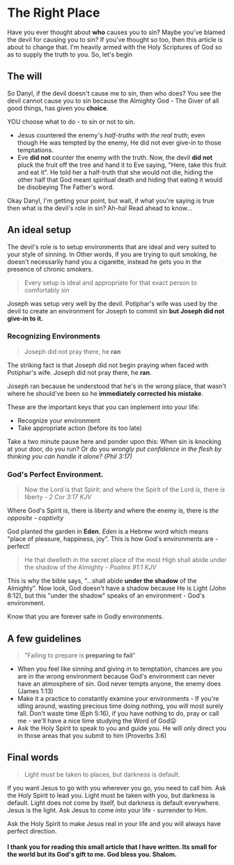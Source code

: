 # The Right Place

Have you ever thought about **who** causes you to sin? Maybe you've blamed the devil for causing you to sin?
If you've thought so too, then this article is about to change that. I'm heavily armed with the Holy Scriptures of God so as to supply the truth to you. So, let's begin

## The will

So Danyl, if the devil doesn't cause me to sin, then who does? You see the devil cannot cause you to sin because the Almighty God - The Giver of all good things, has given you **choice**. 

YOU choose what to do - to sin or not to sin. 

* Jesus countered the enemy's *half-truths* with *the real truth*; even though He was tempted by the enemy, He did not ever give-in to those temptations. 
* Eve **did not** counter the enemy with the truth. Now, the devil **did not** pluck the fruit off the tree and hand it to Eve saying, "Here, take this fruit and eat it". He told her a half-truth that she would not die, hiding the other half that God meant spiritual death and hiding that eating it would be disobeying The Father's word.

Okay Danyl, I'm getting your point, but wait, if what you're saying is true then what is the devil's role in sin? Ah-ha! Read ahead to know...

## An ideal setup

The devil's role is to setup environments that are ideal and very suited to your style of sinning. In Other words, if you are trying to quit smoking, he doesn't necessarily hand you a cigarette, instead he gets you in the presence of chronic smokers. 

> Every setup is ideal and appropriate for that exact person to comfortably sin

Joseph was setup very well by the devil. Potiphar's wife was used by the devil to create an environment for Joseph to commit sin **but Joseph did not give-in to it.**

### Recognizing Environments

> Joseph did not pray there, he **ran**

The striking fact is that Joseph did not begin praying when faced with Potiphar's wife. Joseph did not pray there, he **ran**. 

Joseph ran because he understood that he's in the wrong place, that wasn't where he should've been so he **immediately corrected his mistake**. 

These are the important keys that you can implement into your life:

* Recognize your environment
* Take appropriate action (before its too late)

Take a two minute pause here and ponder upon this: When sin is knocking at your door, do you run? Or do you *wrongly put confidence in the flesh by thinking you can handle it alone? (Phil 3:17)*

### God's Perfect Environment.

> Now the Lord is that Spirit: and where the Spirit of the Lord *is*, there *is* liberty - *2 Cor 3:17 KJV* 

Where God's Spirit is, there is *liberty* and where the enemy is, there is *the opposite - captivity*

God planted the garden in **Eden**. *Eden* is a Hebrew word which means "place of pleasure, happiness, joy". This is how God's environments are - perfect!

> He that dwelleth in the secret place of the most High shall abide under the shadow of the Almighty - *Psalms 91:1 KJV*

This is why the bible says, "...shall abide **under the shadow** of the Almighty". Now look, God doesn't have a shadow because He is Light (John 8:12), but this "under the shadow" speaks of an environment - God's environment. 

Know that you are forever safe in Godly environments.

## A few guidelines

> "Failing to prepare is **preparing to fail**"

* When you feel like sinning and giving in to temptation, chances are you are in the wrong environment because God's environment can never have an atmosphere of sin. God never tempts anyone, the enemy does (James 1:13)
* Make it a practice to constantly examine your environments - If you're idling around, wasting precious time doing nothing, you will most surely fall. Don't waste time (Eph 5:16), if you have nothing to do, pray or call me - we'll have a nice time studying the Word of God:stuck_out_tongue: 
* Ask the Holy Spirit to speak to you and guide you. He will only direct you in those areas that you submit to him (Proverbs 3:6)

## Final words

> Light must be taken to places, but darkness is default.

If you want Jesus to go with you wherever you go, you need to call him. Ask the Holy Spirit to lead you. Light must be taken with you, but darkness is default. Light does not come by itself, but darkness is default everywhere. Jesus is the light. Ask Jesus to come into your life - surrender to Him.

Ask the Holy Spirit to make Jesus real in your life and you will always have perfect direction. 

#### I thank you for reading this small article that I have written. Its small for the world but its God's gift to me. God bless you. Shalom.

